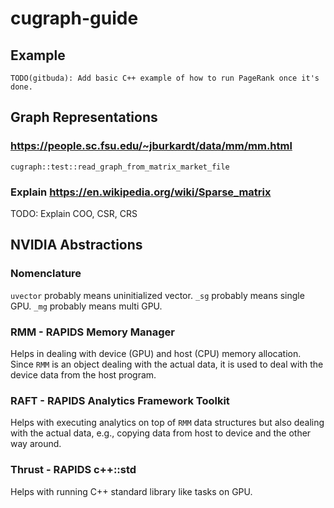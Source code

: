 # cugraph-guide

## Example

```
TODO(gitbuda): Add basic C++ example of how to run PageRank once it's done.
```

## Graph Representations

### https://people.sc.fsu.edu/~jburkardt/data/mm/mm.html

```
cugraph::test::read_graph_from_matrix_market_file
```

### Explain https://en.wikipedia.org/wiki/Sparse_matrix

TODO: Explain COO, CSR, CRS

## NVIDIA Abstractions

### Nomenclature

`uvector` probably means uninitialized vector.
`_sg` probably means single GPU.
`_mg` probably means multi GPU.

### RMM - RAPIDS Memory Manager

Helps in dealing with device (GPU) and host (CPU) memory allocation. Since
`RMM` is an object dealing with the actual data, it is used to deal with the
device data from the host program.

### RAFT - RAPIDS Analytics Framework Toolkit

Helps with executing analytics on top of `RMM` data structures but also dealing
with the actual data, e.g., copying data from host to device and the other way
around.

### Thrust - RAPIDS c++::std

Helps with running C++ standard library like tasks on GPU.
